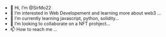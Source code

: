 - 👋 Hi, I’m @SirMo22
- 👀 I’m interested in Web Developement and learning more about web3 ...
- 🌱 I’m currently learning javascript, python, solidity...
- 💞️ I’m looking to collaborate on a NFT prohject...
- 📫 How to reach me ...


